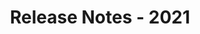 ﻿---
title: Release Notes - 2021
description: "Release Notes - 2021 – learn about the latest updates and fixes."
type: docs
weight: 9
url: /jasperreports/release-notes-2021/
---
